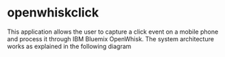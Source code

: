 # openwhiskclick
This application allows the user to capture a click event on a mobile phone and process it through IBM Bluemix OpenWhisk. The system architecture works as explained in the following diagram
